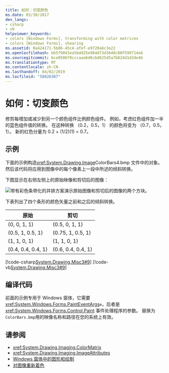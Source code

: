 ```yaml
---
title: 如何：切变颜色
ms.date: 03/30/2017
dev_langs:
- csharp
- vb
helpviewer_keywords:
- colors [Windows Forms], transforming with color matrices
- colors [Windows Forms], shearing
ms.assetid: 0a424171-5b8b-45c4-afef-e9720a6c3e22
ms.openlocfilehash: bb5f9043ea5bdd25e984d73d3640c80f599714e6
ms.sourcegitcommit: bce0586f0cccaae6d6cbd625d5a7b824d1d3de4b
ms.translationtype: MT
ms.contentlocale: zh-CN
ms.lasthandoff: 04/02/2019
ms.locfileid: "58826387"
---
```

# <a name="how-to-shear-colors"></a>如何：切变颜色
修剪每增加或减少到另一个颜色组件比例颜色组件。 例如，考虑红色组件加一半的蓝色组件值的转换。 在这种转换 （0.2，0.5，1） 的颜色将变为 （0.7，0.5，1）。 新的红色分量为 0.2 + (1/2)(1) = 0.7。  
  
## <a name="example"></a>示例  
 下面的示例构造<xref:System.Drawing.Image>ColorBars4.bmp 文件中的对象。 然后该代码将应用到图像中的每个像素上一段中所述的倾斜转换。  
  
 下图显示在右侧左侧上的原始映像和剪切后的图像： 
  
 ![带有彩色条带化的并排方案演示原始图像和剪切后的图像的两个方块。](./media/how-to-shear-colors/original-image-sheared-image.png)  
  
 下表列出了四个条形的颜色矢量之前和之后的倾斜转换。  
  
|原始|剪切|  
|--------------|-------------|  
|(0, 0, 1, 1)|(0.5, 0, 1, 1)|  
|(0.5, 1, 0.5, 1)|(0.75, 1, 0.5, 1)|  
|(1, 1, 0, 1)|(1, 1, 0, 1)|  
|(0.4, 0.4, 0.4, 1)|(0.6, 0.4, 0.4, 1)|  
  
 [!code-csharp[System.Drawing.Misc3#9](~/samples/snippets/csharp/VS_Snippets_Winforms/System.Drawing.Misc3/CS/Form1.cs#9)]
 [!code-vb[System.Drawing.Misc3#9](~/samples/snippets/visualbasic/VS_Snippets_Winforms/System.Drawing.Misc3/VB/Form1.vb#9)]  
  
## <a name="compiling-the-code"></a>编译代码  
 前面的示例专用于 Windows 窗体，它需要 <xref:System.Windows.Forms.PaintEventArgs>`e`，后者是 <xref:System.Windows.Forms.Control.Paint> 事件处理程序的参数。 替换为`ColorBars.bmp`用的映像名称和路径在您的系统上有效。  
  
## <a name="see-also"></a>请参阅
- <xref:System.Drawing.Imaging.ColorMatrix>
- <xref:System.Drawing.Imaging.ImageAttributes>
- [Windows 窗体中的图形和绘制](graphics-and-drawing-in-windows-forms.md)
- [对图像重新着色](recoloring-images.md)
